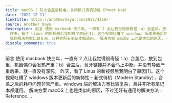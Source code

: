 ```yaml
---
title: macOS | 防止合盖后耗电，关闭新式待机功能（Power Nap）
date: '2022-12-11'
linkTitle: https://anotherdayu.com/2022/4210/
source: Another Dayu
description: 前言 使用 macbook 快三年，一直有 2 点让我觉得很奇怪：a）合盖后，放到包里，机器偶尔会发热严重；b）合盖后，蓝牙链接并不会马上中断。并没有导致严重后果，就一直没有深究。
  昨天，看了 Linus 的新视频后我明白了原因[1]。这个视频吐槽了 windows 版本更新后的新特性 &#8211; 新式待机（Modern Standby），合盖之后的耗电问题非常严重。windows
  端的解决方案比较复杂，且并非所有笔记本都适用。 解决方案 macOS 上也是类似的原因，不过还好有通用的解决方法： Reference ...
disable_comments: true
---
```

前言 使用 macbook 快三年，一直有 2 点让我觉得很奇怪：a）合盖后，放到包里，机器偶尔会发热严重；b）合盖后，蓝牙链接并不会马上中断。并没有导致严重后果，就一直没有深究。 昨天，看了 Linus 的新视频后我明白了原因[1]。这个视频吐槽了 windows 版本更新后的新特性 &#8211; 新式待机（Modern Standby），合盖之后的耗电问题非常严重。windows 端的解决方案比较复杂，且并非所有笔记本都适用。 解决方案 macOS 上也是类似的原因，不过还好有通用的解决方法： Reference ...